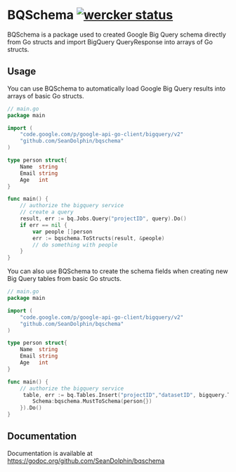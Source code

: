 # BQSchema [![wercker status](https://app.wercker.com/status/c3ce047415c3b4ba6ac9bc5ad26d1747/s "wercker status")](https://app.wercker.com/project/bykey/c3ce047415c3b4ba6ac9bc5ad26d1747)

BQSchema is a package used to created Google Big Query schema directly from Go structs and import BigQuery QueryResponse into arrays of Go structs.

## Usage

You can use BQSchema to automatically load Google Big Query results into arrays of basic Go structs.

~~~ go
// main.go
package main

import (
	"code.google.com/p/google-api-go-client/bigquery/v2"
	"github.com/SeanDolphin/bqschema"
)

type person struct{
	Name  string
	Email string
	Age   int
}

func main() {
  	// authorize the bigquery service
  	// create a query
	result, err := bq.Jobs.Query("projectID", query).Do()
	if err == nil {
		var people []person
		err := bqschema.ToStructs(result, &people)
		// do something with people
	}
}

~~~

You can also use BQSchema to create the schema fields when creating new Big Query tables from basic Go structs.

~~~ go
// main.go
package main

import (
	"code.google.com/p/google-api-go-client/bigquery/v2"
	"github.com/SeanDolphin/bqschema"
)

type person struct{
	Name  string
	Email string
	Age   int
}

func main() {
  	// authorize the bigquery service
	 table, err := bq.Tables.Insert("projectID","datasetID", bigquery.Table{
		Schema:bqschema.MustToSchema(person{})
	}).Do()
}

~~~

## Documentation

Documentation is available at https://godoc.org/github.com/SeanDolphin/bqschema